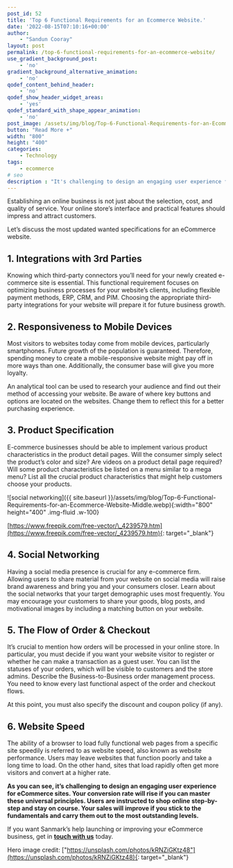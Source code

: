 ```yaml
---
post_id: 52
title: 'Top 6 Functional Requirements for an Ecommerce Website.'
date: '2022-08-15T07:10:16+00:00'
author: 
    - "Sandun Cooray"
layout: post
permalink: /top-6-functional-requirements-for-an-ecommerce-website/
use_gradient_background_post:
    - 'no'
gradient_background_alternative_animation:
    - 'no'
qodef_content_behind_header:
    - 'no'
qodef_show_header_widget_areas:
    - 'yes'
qodef_standard_with_shape_appear_animation:
    - 'no'
post_image: /assets/img/blog/Top-6-Functional-Requirements-for-an-Ecommerce-Website-post-image.webp
button: "Read More +"
width: "800"
height: "400"
categories:
    - Technology
tags:
    - ecommerce
# seo
description : "It's challenging to design an engaging user experience for ecommerce sites. Your conversion rate will rise if you can master these universal principles."
---
```


Establishing an online business is not just about the selection, cost, and quality of service. Your online store’s interface and practical features should impress and attract customers.

Let’s discuss the most updated wanted specifications for an eCommerce website.

## 1. Integrations with 3rd Parties

Knowing which third-party connectors you’ll need for your newly created e-commerce site is essential. This functional requirement focuses on optimizing business processes for your website’s clients, including flexible payment methods, ERP, CRM, and PIM. Choosing the appropriate third-party integrations for your website will prepare it for future business growth.

## 2. Responsiveness to Mobile Devices

Most visitors to websites today come from mobile devices, particularly smartphones. Future growth of the population is guaranteed. Therefore, spending money to create a mobile-responsive website might pay off in more ways than one. Additionally, the consumer base will give you more loyalty.

An analytical tool can be used to research your audience and find out their method of accessing your website. Be aware of where key buttons and options are located on the websites. Change them to reflect this for a better purchasing experience.

## 3. Product Specification

E-commerce businesses should be able to implement various product characteristics in the product detail pages. Will the consumer simply select the product’s color and size? Are videos on a product detail page required? Will some product characteristics be listed on a menu similar to a mega menu? List all the crucial product characteristics that might help customers choose your products.

![social networking]({{ site.baseurl }}/assets/img/blog/Top-6-Functional-Requirements-for-an-Ecommerce-Website-Middle.webp){:width="800" height="400" .img-fluid .w-100}

[https://www.freepik.com/free-vector/\_4239579.htm](https://www.freepik.com/free-vector/_4239579.htm){: target="_blank"}

## 4. Social Networking

Having a social media presence is crucial for any e-commerce firm. Allowing users to share material from your website on social media will raise brand awareness and bring you and your consumers closer. Learn about the social networks that your target demographic uses most frequently. You may encourage your customers to share your goods, blog posts, and motivational images by including a matching button on your website.

## 5. The Flow of Order &amp; Checkout

It’s crucial to mention how orders will be processed in your online store. In particular, you must decide if you want your website visitor to register or whether he can make a transaction as a guest user. You can list the statuses of your orders, which will be visible to customers and the store admins. Describe the Business-to-Business order management process. You need to know every last functional aspect of the order and checkout flows.

At this point, you must also specify the discount and coupon policy (if any).

## 6. Website Speed

The ability of a browser to load fully functional web pages from a specific site speedily is referred to as website speed, also known as website performance. Users may leave websites that function poorly and take a long time to load. On the other hand, sites that load rapidly often get more visitors and convert at a higher rate.

**As you can see, it’s challenging to design an engaging user experience for eCommerce sites. Your conversion rate will rise if you can master these universal principles. Users are instructed to shop online step-by-step and stay on course. Your sales will improve if you stick to the fundamentals and carry them out to the most outstanding levels.**

If you want Sanmark’s help launching or improving your eCommerce business, get in [**touch with us**]({{site.baseurl}}/contact/) today.

Hero image credit: ["https://unsplash.com/photos/kRNZiGKtz48"](https://unsplash.com/photos/kRNZiGKtz48){: target="_blank"}

